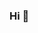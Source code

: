 ### Hi  👋

<!--
**Yeah029/yeah029** is a ✨ _special_ ✨ repository because its `README.md` (this file) appears on your GitHub profile.

Here are some ideas to get you started:

- 🔭 我是胡烨艳，福州大学2018级在读
- 🌱 我会C和C++，目前在学Python
- 🤔 希望能和朋友们一起提高呀！
- 📫 我的邮箱：727235277@qq.com
- 😄 欢迎来找我玩呀！
-->
